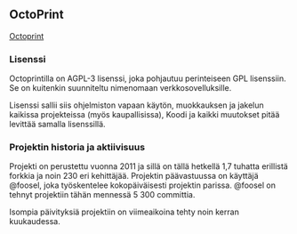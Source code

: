 ## OctoPrint

[Octoprint](https://github.com/OctoPrint/OctoPrint)

### Lisenssi 

Octoprintilla on AGPL-3 lisenssi, joka pohjautuu perinteiseen GPL lisenssiin. Se on kuitenkin suunniteltu nimenomaan verkkosovelluksille. 

Lisenssi sallii siis ohjelmiston vapaan käytön, muokkauksen ja jakelun kaikissa projekteissa (myös kaupallisissa), Koodi ja kaikki muutokset pitää levittää samalla lisenssillä. 


### Projektin historia ja aktiivisuus

Projekti on perustettu vuonna 2011 ja sillä on tällä hetkellä 1,7 tuhatta erillistä forkkia ja noin 230 eri kehittäjää.  Projektin päävastuussa on käyttäjä @foosel, joka työskentelee kokopäiväisesti projektin parissa. @foosel on tehnyt projektiin tähän mennessä 5 300 committia. 

Isompia päivityksiä projektiin on viimeaikoina tehty noin kerran kuukaudessa.

